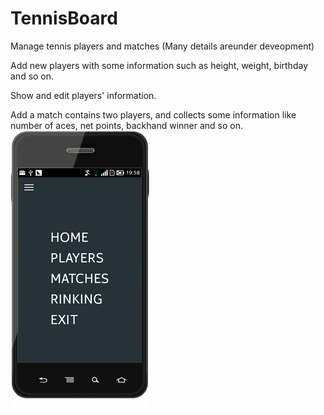 # TennisBoard
Manage tennis players and matches
(Many details areunder deveopment)

Add new players with some information such as height, weight, birthday and so on.

Show and edit players' information.

Add a match contains two players, and collects some information like number of aces, net points, backhand winner and so on.
![image](https://github.com/Shuyun6/TennisBoard/raw/master/menu.png)
